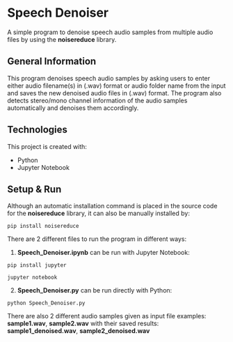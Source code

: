 # Speech Denoiser
A simple program to denoise speech audio samples from multiple audio files by using the **noisereduce** library.

## General Information
This program denoises speech audio samples by asking users to enter either audio filename(s) in (.wav) format or audio folder name from the input and saves the new denoised audio files in (.wav) format. The program also detects stereo/mono channel information of the audio samples automatically and denoises them accordingly.
	
## Technologies
This project is created with:
* Python
* Jupyter Notebook

## Setup & Run
Although an automatic installation command is placed in the source code for the **noisereduce** library, it can also be manually installed by:
```
pip install noisereduce
```
There are 2 different files to run the program in different ways:
1. **Speech_Denoiser.ipynb** can be run with Jupyter Notebook:
```
pip install jupyter
```
```
jupyter notebook
```
2. **Speech_Denoiser.py** can be run directly with Python:
```
python Speech_Denoiser.py
```
There are also 2 different audio samples given as input file examples: **sample1.wav**, **sample2.wav** with their saved results: **sample1_denoised.wav**, **sample2_denoised.wav**
